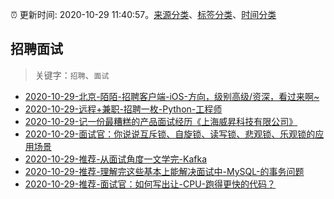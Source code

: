 :alarm_clock: 更新时间: 2020-10-29 11:40:57。[来源分类](../README.md)、[标签分类](../TAGS.md)、[时间分类](../TIMELINE.md)

## 招聘面试


> 关键字：`招聘`、`面试`



- [2020-10-29-北京-陌陌-招聘客户端-iOS-方向，级别高级/资深，看过来啊~](https://www.v2ex.com/t/719889) 
- [2020-10-29-远程+兼职-招聘一枚-Python-工程师](https://www.v2ex.com/t/719885) 
- [2020-10-29-记一份最糟糕的产品面试经历《上海威昇科技有限公司》](https://www.v2ex.com/t/719882) 
- [2020-10-29-面试官：你说说互斥锁、自旋锁、读写锁、悲观锁、乐观锁的应用场景](https://toutiao.io/k/vhisgi9) 
- [2020-10-29-推荐-从面试角度一文学完-Kafka](https://toutiao.io/k/ugyvu7i) 
- [2020-10-29-推荐-理解完这些基本上能解决面试中-MySQL-的事务问题](https://toutiao.io/k/szxq5t8) 
- [2020-10-29-推荐-面试官：如何写出让-CPU-跑得更快的代码？](https://toutiao.io/k/l6chi61) 